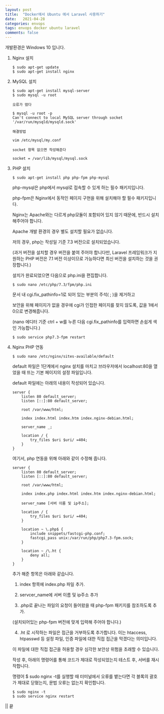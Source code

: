```yaml
---
layout: post
title:  "Docker에서 Ubuntu 에서 Laravel 사용하기"
date:   2021-04-28
categories: envops
tags: envops docker ubuntu laravel
comments: false
---
```

개발환경은 Windows 10 입니다.

1. Nginx 설치
    ```
    $ sudo apt-get update
    $ sudo apt-get install nginx
    ```
2. MySQL 설치
    ```
    $ sudo apt-get install mysql-server
    $ sudo mysql -u root
    ```
    `오류가 떴다`
    ```
    $ mysql -u root -p
    Can't connect to local MySQL server through socket '/var/run/mysqld/mysqld.sock'
    ```
    `해결방법`
    ```
    vim /etc/mysql/my.conf
    ```
    `socket 항목 없으면 작성해준다`
    ```
    socket = /var/lib/mysql/mysql.sock
    ```
3. PHP 설치
    ```
    $ sudo apt-get install php php-fpm php-mysql
    ```
    php-mysql은 php에서 mysql로 접속할 수 있게 하는 필수 패키지입니다.

    php-fpm은 Nginx에서 동적인 페이지 구현을 위해 설치해야 할 필수 패키지입니다.

    Nginx는 Apache와는 다르게 php모듈이 포함되어 있지 않기 때문에, 반드시 설치해주어야 합니다.

    Apache 개발 환경의 경우 별도 설치할 필요가 없습니다.

    

    저의 경우, php는 작성일 기준 7.3 버전으로 설치되었습니다.

    (과거 버전을 설치할 경우 버전을 붙여 주어야 합니다만, Laravel 프레임워크가 지원하는 PHP 버전은 7.1 버전 이상이므로 가능하다면 최신 버전을 설치하는 것을 권장합니다.)

    

    설치가 완료되었으면 다음으로 php.ini을 편집합니다.
    ```
    $ sudo nano /etc/php/7.3/fpm/php.ini
    ```
    문서 내 cgi.fix_pathinfo=1로 되어 있는 부분의 주석( ; )을 제거하고

    보안을 위해 페이지가 없을 경우에 cgi가 인접한 페이지를 찾지 않도록, 값을 1에서 0으로 변경해줍니다.

    (nano 에디터 기준 ctrl + w를 누른 다음 cgi.fix_pathinfo를 입력하면 손쉽게 색인 가능합니다.)

    ```
    $ sudo service php7.3-fpm restart
    ```
4. Nginx PHP 연동
    ```
    $ sudo nano /etc/nginx/sites-available/default
    ```
    default 파일은 1단계에서 nginx 설치를 마치고 브라우저에서 localhost:80을 열었을 때 뜨는 기본 페이지의 설정 파일입니다.

    default 파일에는 아래의 내용이 작성되어 있습니다.
    ```
    server { 
        listen 80 default_server;
        listen [::]:80 default_server; 

        root /var/www/html; 

        index index.html index.htm index.nginx-debian.html; 

        server_name _; 

        location / { 
            try_files $uri $uri/ =404;
        }
    }
    ```
    여기서, php 연동을 위해 아래와 같이 수정해 줍니다.
    ```
    server { 
        listen 80 default_server; 
        listen [::]:80 default_server; 

        root /var/www/html; 

        index index.php index.html index.htm index.nginx-debian.html; 

        server_name [서버 이름 및 ip주소]; 
        
        location / { 
            try_files $uri $uri/ =404; 
        } 

        location ~ \.php$ { 
            include snippets/fastcgi-php.conf; 
            fastcgi_pass unix:/var/run/php/php7.3-fpm.sock; 
        } 

        location ~ /\.ht { 
            deny all; 
        } 
    }
    ```
    추가 해준 항목은 아래와 같습니다.

    1. index 항목에 index.php 파일 추가.

    2. servcer_name에 서버 이름 및 ip주소 추가

    3. .php로 끝나는 파일의 요청이 들어왔을 때 php-fpm 패키지를 참조하도록 추가.

    (설치되어있는 php-fpm 버전에 맞게 입력해 주어야 합니다.)
    

    4. .ht 로 시작하는 파일은 접근을 거부하도록 추가합니다. 이는 htaccess, htpasswd 등 설정 파일, 인증 파일에 대한 직접 접근을 막겠다는 의미입니다.

    이 파일에 대한 직접 접근을 허용할 경우 심각한 보안상 위험을 초래할 수 있습니다.

    

    작성 후, 아래의 명령어를 통해 코드가 제대로 작성되었는지 테스트 후, 서버를 재시작합니다.

    명령어 $ sudo nginx -t를 실행할 때 터미널에서 오류를 뱉는다면 각 블록의 괄호가 제대로 닫혔는지, 문법 오류는 없는지 확인합니다.
    ```
    $ sudo nginx -t 
    $ sudo service nginx restart
    ```

|| 끝